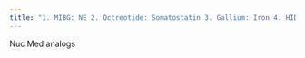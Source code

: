 ```yaml
---
title: "1. MIBG: NE 2. Octreotide: Somatostatin 3. Gallium: Iron 4. HIDA: Binds billirubin 5. Sestamibi: passive transport into mitochondria 5. Thallium: K analog: secreted by NA/K ATP pumps 6. Phosphate, chemisorption 7. MAG3 actively secreted 8. DMSA: Binds to sulfydryl group in the proximal convoluted tubules 9. WBC: Bound to neutrophils 10. sulfur Colloid: phagocytized by the RES"
---
```

Nuc Med analogs

